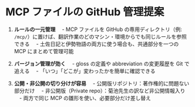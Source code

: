 # MCP ファイルの GitHub 管理提案

1. **ルールの一元管理**
   　- MCP ファイルを GitHub の専用ディレクトリ（例: `/mcp/`）に置けば、翻訳作業のどのマシン・環境からでも同じルールを参照できる
   　- 土佐日記と伊勢物語の両方に使う場合も、共通部分を一つの MCP にまとめて管理可能

2. **バージョン管理が効く**
   　- gloss の定義や abbreviation の変更履歴を Git で追える
   　- 「いつ」「どこが」変わったかを簡単に確認できる

3. **公開・非公開の切り分けが容易**
   　- 公開版リポジトリ：著作権的に問題ない部分だけ
   　- 非公開版（Private repo）：菊池先生の訳など非公開情報入り
   　- 両方で同じ MCP の雛形を使い、必要部分だけ差し替え

